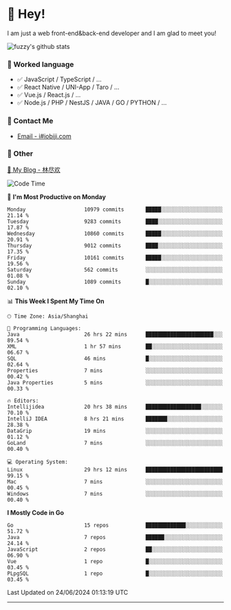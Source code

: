 # 👋 Hey!

I am just a web front-end&back-end developer and I am glad to meet you!

![fuzzy's github stats](https://github-readme-stats.vercel.app/api?username=JaydenForYou&&show_icons=true&&title_color=1abc9c&&icon_color=1abc9c)


### 📝 Worked language

- ✅ JavaScript / TypeScript / ...
- ✅ React Native / UNI-App / Taro / ...
- ✅ Vue.js / React.js / ...
- ✅ Node.js / PHP / NestJS / JAVA / GO / PYTHON / ...

### 📮 Contact Me

- [Email - i#iobiji.com](mailto:i@iobiji.com)


### 🤪 Other

[📌 My Blog - 林尽欢](https://iobiji.com)

<!--START_SECTION:waka-->
![Code Time](http://img.shields.io/badge/Code%20Time-734%20hrs%2051%20mins-blue)

📅 **I'm Most Productive on Monday** 

```text
Monday                   10979 commits       █████░░░░░░░░░░░░░░░░░░░░   21.14 % 
Tuesday                  9283 commits        ████░░░░░░░░░░░░░░░░░░░░░   17.87 % 
Wednesday                10860 commits       █████░░░░░░░░░░░░░░░░░░░░   20.91 % 
Thursday                 9012 commits        ████░░░░░░░░░░░░░░░░░░░░░   17.35 % 
Friday                   10161 commits       █████░░░░░░░░░░░░░░░░░░░░   19.56 % 
Saturday                 562 commits         ░░░░░░░░░░░░░░░░░░░░░░░░░   01.08 % 
Sunday                   1089 commits        █░░░░░░░░░░░░░░░░░░░░░░░░   02.10 % 
```


📊 **This Week I Spent My Time On** 

```text
🕑︎ Time Zone: Asia/Shanghai

💬 Programming Languages: 
Java                     26 hrs 22 mins      ██████████████████████░░░   89.54 % 
XML                      1 hr 57 mins        ██░░░░░░░░░░░░░░░░░░░░░░░   06.67 % 
SQL                      46 mins             █░░░░░░░░░░░░░░░░░░░░░░░░   02.64 % 
Properties               7 mins              ░░░░░░░░░░░░░░░░░░░░░░░░░   00.42 % 
Java Properties          5 mins              ░░░░░░░░░░░░░░░░░░░░░░░░░   00.33 % 

🔥 Editors: 
Intellijidea             20 hrs 38 mins      ██████████████████░░░░░░░   70.10 % 
IntelliJ IDEA            8 hrs 21 mins       ███████░░░░░░░░░░░░░░░░░░   28.38 % 
DataGrip                 19 mins             ░░░░░░░░░░░░░░░░░░░░░░░░░   01.12 % 
GoLand                   7 mins              ░░░░░░░░░░░░░░░░░░░░░░░░░   00.40 % 

💻 Operating System: 
Linux                    29 hrs 12 mins      █████████████████████████   99.15 % 
Mac                      7 mins              ░░░░░░░░░░░░░░░░░░░░░░░░░   00.45 % 
Windows                  7 mins              ░░░░░░░░░░░░░░░░░░░░░░░░░   00.40 % 
```

**I Mostly Code in Go** 

```text
Go                       15 repos            █████████████░░░░░░░░░░░░   51.72 % 
Java                     7 repos             ██████░░░░░░░░░░░░░░░░░░░   24.14 % 
JavaScript               2 repos             ██░░░░░░░░░░░░░░░░░░░░░░░   06.90 % 
Vue                      1 repo              █░░░░░░░░░░░░░░░░░░░░░░░░   03.45 % 
PLpgSQL                  1 repo              █░░░░░░░░░░░░░░░░░░░░░░░░   03.45 % 
```




 Last Updated on 24/06/2024 01:13:19 UTC
<!--END_SECTION:waka-->
---
